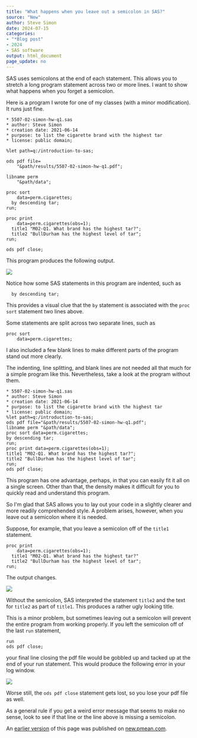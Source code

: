 ```yaml
---
title: "What happens when you leave out a semicolon in SAS?"
source: "New"
author: Steve Simon
date: 2024-07-15
categories:
- "*Blog post"
- 2024
- SAS software
output: html_document
page_update: no
---
```


SAS uses semicolons at the end of each statement. This allows you to stretch a long program statement across two or more lines. I want to show what happens when you forget a semicolon.

<!---more--->

Here is a program I wrote for one of my classes (with a minor modification). It runs just fine.

```{}
* 5507-02-simon-hw-q1.sas
* author: Steve Simon
* creation date: 2021-06-14
* purpose: to list the cigarette brand with the highest tar
* license: public domain;

%let path=q:/introduction-to-sas;

ods pdf file=
    "&path/results/5507-02-simon-hw-q1.pdf";

libname perm
    "&path/data";

proc sort 
    data=perm.cigarettes;
  by descending tar;
run;

proc print
    data=perm.cigarettes(obs=1);
  title1 "M02-Q1. What brand has the highest tar?";
  title2 "BullDurham has the highest level of tar";
run;

ods pdf close;
```

This program produces the following output.

![](http://www.pmean.com/new-images/24/missing-semicolon-01.png)

Notice how some SAS statements in this program are indented, such as

```{}
  by descending tar;
```

This provides a visual clue that the `by` statement is associated with the `proc sort` statement two lines above.

Some statements are split across two separate lines, such as

```{}
proc sort 
    data=perm.cigarettes;

```

I also included a few blank lines to make different parts of the program stand out more clearly. 

The indenting, line splitting, and blank lines are not needed all that much for a simple program like this. Nevertheless, take a look at the program without them.

```{}
* 5507-02-simon-hw-q1.sas
* author: Steve Simon
* creation date: 2021-06-14
* purpose: to list the cigarette brand with the highest tar
* license: public domain;
%let path=q:/introduction-to-sas;
ods pdf file="&path/results/5507-02-simon-hw-q1.pdf";
libname perm "&path/data";
proc sort data=perm.cigarettes;
by descending tar;
run;
proc print data=perm.cigarettes(obs=1);
title1 "M02-Q1. What brand has the highest tar?";
title2 "BullDurham has the highest level of tar";
run;
ods pdf close;
```

This program has one advantage, perhaps, in that you can easily fit it all on a single screen. Other than that, the density makes it difficult for you to quickly read and understand this program.

So I'm glad that SAS allows you to lay out your code in a slightly clearer and more readily comprehended style. A problem arises, however, when you leave out a semicolon where it is needed. 

Suppose, for example, that you leave a semicolon off of the `title1` statement.

```{}
proc print
    data=perm.cigarettes(obs=1);
  title1 "M02-Q1. What brand has the highest tar?"
  title2 "BullDurham has the highest level of tar";
run;
```

The output changes.

![](http://www.pmean.com/new-images/24/missing-semicolon-02.png)

Without the semicolon, SAS interpreted the statement `title2` and the text for `title2` as part of `title1`. This produces a rather ugly looking title.

This is a minor problem, but sometimes leaving out a semicolon will prevent the entire program from working properly. If you left the semicolon off of the last `run` statement, 

```{}
run
ods pdf close;
```

your final line closing the pdf file would be gobbled up and tacked up at the end of your run statement. This would produce the following error in your log window.

![](http://www.pmean.com/new-images/24/missing-semicolon-03.png)

Worse still, the `ods pdf close` statement gets lost, so you lose your pdf file as well.

As a general rule if you get a weird error message that seems to make no sense, look to see if that line or the line above is missing a semicolon.

An [earlier version][sim2] of this page was published on [new.pmean.com][sim1].

[sim1]: http://new.pmean.com
[sim2]: http://new.pmean.com/missing-semicolon/

